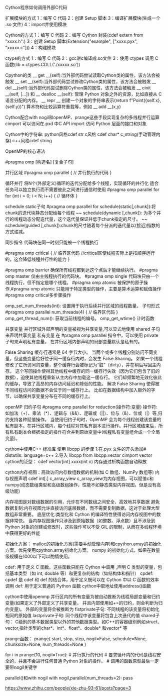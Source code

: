 Cython程序如何调用外部C代码

扩展模块的方式
1：编写 C 代码
2：创建 Setup 脚本
3：编译扩展模块(生成一个 .so 文件)
4：import并使用模块

Cython的方式
1：编写 C 代码
2：编写 Cython 封装(cdef extern from "xxxx.h":)
3：创建 Setup 脚本(Extension("example", ["xxxx.pyx", "xxxxx.c"]))
4：构建模块

ctype的方式
1：编写 C 代码
2：gcc讲c编译成.so文件
3：使用 ctypes 调用 C 函数(lib = ctypes.CDLL('./xxxxx.so'))

Cpython的类
__ get __(self):当外部代码尝试读取Cython类的属性，该方法会被触发
__ set __(self):当外部代码尝试修改Cython类的属性，该方法会被触发
__ del __(self):当外部代码尝试删除Cython类的属性，该方法会被触发
__ cinit __(self, [...]) 和 __ dealloc __(self): 管理 Python 对象之外的资源，比如直接从 C 语言分配的内存。
__ repr __ 创建一个对象的字符串表示(return f"Point({self.x}, {self.y})")
算术符和比较运算符重载等，例如 __ add __(x,y)

Cython配合with nogil和openMP、prange这些手段实现复杂的多线程并行运算
cimport 可以访问在.pxd 中C API
import 访问 Python 层面的接口和对象

Cython中的字符串: python风格cdef str c风格 cdef char* c_string(手动管理内存) c++风格cdef string


OpenMP的核心语法

#pragma omp [构造名] [复合子句]

并行区域
#pragma omp parallel
{
    // 并行执行的代码
}



循环并行
将N个(外部定义)循环的迭代分配给多个线程，实现循环的并行化
适合任务可以独立执行而不需要彼此之间进行通信时使用
#pragma omp parallel for
for (int i = 0; i < N; i++) {
    // 循环体
}

schedule static子句
#pragma omp parallel for schedule(static[,chunk]):将chunk的迭代块静态分配给每个线程
~~ schedule(dynamic [,chunk]): 为多个并行的线程动态分配迭代量，这个迭代量保证并低于chunk指定的尺寸。
~~ schedule(guided [,chunk]):chunk的尺寸随着每个分派的迭代量以(接近)指数的方式递减。


同步指令
代码块在同一时刻只能被一个线程执行

#pragma omp critical
{
    // 临界区代码
    //critical区使线程实际上是按顺序运行的，这会降低线程并行性的能力
}


#pragma omp barrier
确保所有线程都到达这个点后才能继续执行。
#pragma omp master
仅由主线程执行的代码块。
#pragma omp single
代码块只由一个线程执行，但不指定是哪个线程。
#pragma omp atomic
被保护的原子操作,#pragma omp atomic 只能用于特定类型的操作，主要是算术运算和赋值操作#pragma omp critical多步骤操作



omp_set_num_threads(int):
设置用于执行后续并行区域的线程数量。
子句形式
#pragma omp parallel num_threads(4)
{
     // 临界区代码
}
omp_get_thread_num():
获取当前线程的编号。
omp_get_wtime()
计时函数

共享变量
并行区域外部声明的变量被视为共享变量,可以显式地使用 shared 子句来声明共享变量
私有变量
在 #pragma omp parallel 指令中，可以使用 private 子句来声明私有变量。 在并行区域内部声明的局部变量默认是私有的。

False Sharing
缓存行通常是 64 字节大小。
当两个或多个线程分别访问不同变量，但这些变量恰好位于同一缓存行内时，会发生 False Sharing。
如果一个线程修改了它所访问的变量，整个缓存行会被标记为“脏”（dirty），并在稍后写回主内存。
这个写回操作使得其他线程中缓存的同一缓存行失效（因为它们包含了旧的数据），迫使其他线程重新从主内存中加载这一缓存行。
它们却频繁地无效化彼此的缓存，导致了高昂的内存访问延迟和降低的性能。
解决 False Sharing
使得被不同线程访问的数据不会位于同一缓存行上。
比如在数据结构中加入额外的字节，以确保共享变量分布在不同的缓存行上。

openMP 归约子句
#pragma omp parallel for reduction(操作符:变量)
操作符: 如加法（+）、乘法（*）、逻辑与（&&）、逻辑或（||）、位与（&）、位或（|）等,归约支持各种赋值操作。
当使用归约子句时，OpenMP 会为每个线程创建该变量的私有副本。在并行区域内，每个线程对其私有副本进行操作。并行区域结束后，所有私有副本会根据指定的操作符合并到原始变量中(线程私有变量组合成一个全局变量)。

cython中使用C++ 标准库
使用 libcpp 的步骤
1.在.pyx 文件的开头添加# distutils: language=c++
2.导入 libcpp from libcpp.vector cimport vector
cython的泛型：
cdef vector[int] xxxx(int n)
内存通过析构函数自动释放

cython内存视图：高效访问内存数组数据的机制(如 C 数组、NumPy 数组等)
内存视图声明
cdef int[:] c_array_view c_array_view为内存视图，可以赋值c和numpy(动态数组类型和高级数组操作，性能不如静态类型内存视图，但是没有高级功能)

内存视图是对数组数据的引用，允许在不同数组之间安全、高效地共享数据 
避免数据复制:内存视图允许直接访问底层数据，而不需要复制数据，这对于处理大型数组非常重要。
底层优化:类型化和 Cython 的编译特性使得访问内存视图中的数据非常快。
当内存视图操作只涉及到原始数据（如整数、浮点数）且不涉及到 Python 对象的创建或修改时，这些操作可以不受 GIL 的限制，从而在多线程环境中获得更好的性能

初始化方案：
malloc的初始化方案(需要手动管理内存)和cpython.array的初始化方案。优先使用cpython.array初始化方案。
numpy 的初始化方式，如果在数量级规模在1000以下可以酌情使用。


cdef: 用于定义 C 函数。这些函数只能在 Cython 中调用 ,声明 C 类型的变量，包括基本类型（如 int, double 等）和更复杂的结构（如结构体和指针）
cpdef: cpdef 是 cdef 和 def 的结合体，用于定义既可以在 Cython 中以 C 函数的效率调用
def: 用于定义普通的 Python 函数
cython中取地址使用address()函数


cython中使用openmp
并行区内的所有变量为被自动推断为线程局部变量和归约变量(如果定义了外部定义了共享变量， 并且内部使用如+=的归约，则会判断为归约变量)。
外部的变量将会被推断为
fistprivate子句: 不同线程的该变量将初始化相同的原始值
lastprivate子句: 同个线程中该变量将包含上次迭代的值
shared子句： C级别的基本数据类型以外的其他数据类型。如C++的容器级别例如struct、vector,指针类型的char*、int*、float*、double* 和vector* 等

prange函数：
prange(
    start,
    stop, 
    step, 
    nogil=False, 
    schedule=None, 
    chunksize=None,
    num_threads=None
)

for i in prange(10, nogil=True):
    # 并行执行的代码
    # 要求循环内的代码是线程安全的，并且不会进行任何普通 Python 对象的操作。
    # 调用的函数原型最后一定要带nogil关键字


parallel()和with nogil
with nogil,parallel(num_threads=2):
   pass



https://www.zhihu.com/people/xie-zhu-93-61/posts?page=3